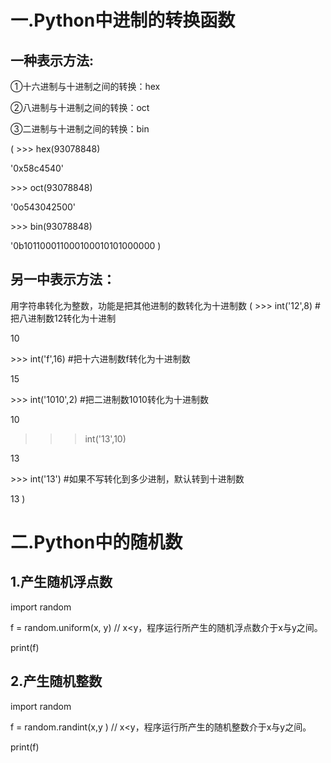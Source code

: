 # 一.Python中进制的转换函数

## 一种表示方法:

①十六进制与十进制之间的转换：hex

②八进制与十进制之间的转换：oct

③二进制与十进制之间的转换：bin


\(   >>> hex(93078848)

'0x58c4540'

\>>> oct(93078848)

'0o543042500'

\>>> bin(93078848)

'0b101100011000100010101000000   )

## 另一中表示方法：

用字符串转化为整数，功能是把其他进制的数转化为十进制数
\(       >>> int('12',8)    #把八进制数12转化为十进制

10

\>>> int('f',16)    #把十六进制数f转化为十进制数

15

\>>> int('1010',2)    #把二进制数1010转化为十进制数

10

> >> int('13',10)    

13

\>>> int('13')    #如果不写转化到多少进制，默认转到十进制数

13      )

# 二.Python中的随机数

## 1.产生随机浮点数

import random 

f = random.uniform(x, y)     // x<y，程序运行所产生的随机浮点数介于x与y之间。

print(f) 

## 2.产生随机整数

import random 

f = random.randint(x,y )      // x<y，程序运行所产生的随机整数介于x与y之间。

print(f)